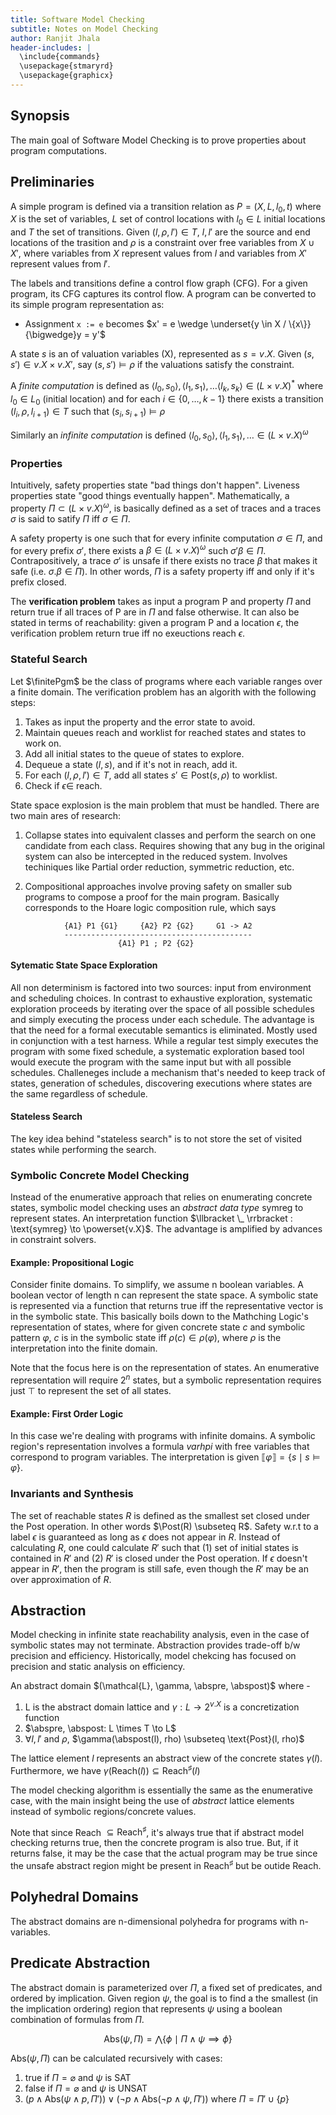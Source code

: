 ```yaml
---
title: Software Model Checking
subtitle: Notes on Model Checking
author: Ranjit Jhala
header-includes: |
  \include{commands}
  \usepackage{stmaryrd}
  \usepackage{graphicx}
---
```


Synopsis
--------

The main goal of Software Model Checking is to
prove properties about program computations.


Preliminaries
-------------

A simple program is defined via a transition relation as $P = (X, L, l_0, t)$ where
$X$ is the set of variables, $L$ set of control locations with $l_0 \in L$
initial locations and $T$ the set of transitions. Given $(l, \rho, l') \in T$,
$l, l'$ are the source and end locations of the trasition and $\rho$ is a
constraint over free variables from $X \cup X'$, where variables from $X$
represent values from $l$ and variables from $X'$ represent values from $l'$.

The labels and transitions define a control flow graph (CFG).
For a given program, its CFG captures its control flow.
A program can be converted to its simple program representation as:

 - Assignment `x := e` becomes $x' = e \wedge \underset{y \in X / \{x\}}{\bigwedge}y =
   y'$

A state $s$ is an of valuation variables (X), represented as $s = v.X$.
Given $(s, s') \in v.X \times v.X'$, say $(s, s') \vDash \rho$ if the
valuations satisfy the constraint.

A *finite computation* is defined as $\langle l_0, s_0\rangle, \langle l_1, s_1
\rangle, \dots \langle l_k, s_k \rangle \in (L \times v.X)^{*}$ where
$l_0 \in L_0$ (initial location)
and for each $i \in \{0, \dots, k-1\}$  there exists a
transition $(l_i, \rho, l_{i+1}) \in T$ such that $(s_i, s_{i+1}) \vDash \rho$

Similarly an *infinite computation* is defined $\langle l_0, s_0\rangle, \langle l_1, s_1
\rangle, \dots  \in (L \times v.X)^{\omega}$


### Properties

Intuitively, safety properties state "bad things don't happen".
Liveness properties state "good things eventually happen".
Mathematically, a property $\Pi \subset (L \times v.X)^{\omega}$,
is basically defined as a set of traces and a traces $\sigma$
is said to satify $\Pi$ iff $\sigma \in \Pi$.

A safety property is one such that for every infinite computation
$\sigma \in \Pi$, and for every prefix $\sigma'$, there exists
a $\beta \in (L \times v.X)^{\omega}$ such $\sigma' \beta \in \Pi$.
Contrapositively, a trace $\sigma'$ is unsafe if there exists no trace $\beta$
that makes it safe (i.e. $\sigma . \beta \in \Pi$).
In other words, $\Pi$ is a safety property iff and only if it's prefix
closed.

The **verification problem** takes as input a program P and property $\Pi$
and return true if all traces of P are in $\Pi$ and false otherwise.
It can also be stated in terms of reachability: given a program P and
a location $\epsilon$, the verification problem return true iff
no exeuctions reach $\epsilon$.

### Stateful Search

Let $\finitePgm$ be the class of programs where each variable
ranges over a finite domain. The verification problem has
an algorith with the following steps:

1. Takes as input the property and the error state to avoid.
2. Maintain queues reach and worklist for reached states and
   states to work on.
2. Add all initial states to the queue of states to explore.
3. Dequeue a state $(l, s)$, and if it's not in reach, add it.
4. For each $(l, \rho, l') \in T$, add all states $s' \in \text{Post}(s, \rho)$
   to worklist.
5. Check if $\epsilon \in$ reach.

State space explosion is the main problem that must be handled.
There are two main ares of research:

1. Collapse states into equivalent classes and perform the search
   on one candidate from each class. Requires showing that
   any bug in the original system can also be intercepted in the
   reduced system. Involves techiniques like Partial order reduction,
   symmetric reduction, etc.

2. Compositional approaches involve proving safety on smaller sub
   programs to compose a proof for the main program. Basically
   corresponds to the Hoare logic composition rule, which says

```
            {A1} P1 {G1}     {A2} P2 {G2}     G1 -> A2
            ------------------------------------------
                        {A1} P1 ; P2 {G2}
```


#### Sytematic State Space Exploration

All non determinism is factored into two sources: input from environment
and scheduling choices. In contrast to exhaustive exploration, systematic
exploration proceeds by iterating over the space of all possible schedules
and simply executing the process under each schedule. The advantage is
that the need for a formal executable semantics is eliminated.
Mostly used in conjunction with a test harness. While a regular test
simply executes the program with some fixed schedule, a systematic
exploration based tool would execute the program with the same input
but with all possible schedules. Challeneges include a mechanism
that's needed to keep track of states, generation of schedules,
discovering executions where states are the same regardless of schedule.

#### Stateless Search

The key idea behind "stateless search" is to
not store the set of visited states while performing the search.


### Symbolic Concrete Model Checking

Instead of the enumerative approach that relies on
enumerating concrete states, symbolic model checking
uses an *abstract data type* symreg to represent states.
An interpretation function $\llbracket \_ \rrbracket : \text{symreg} \to
\powerset{v.X}$. The advantage is amplified by advances in constraint solvers.



#### Example: Propositional Logic

Consider finite domains. To simplify, we assume n boolean variables.
A boolean vector of length n can represent the state space.
A symbolic state is represented via a function that
returns true iff the representative vector is in the
symbolic state. This basically boils down to the Mathching Logic's representation
of states, where for given concrete state $c$ and symbolic pattern
$\varphi$, $c$ is in the symbolic state iff $\rho(c) \in \rho(\varphi)$,
where $\rho$ is the interpretation into the finite domain.

Note that the focus here is on the representation of states. An enumerative
representation will require $2^n$ states, but a symbolic representation
requires just $\top$ to represent the set of all states.

#### Example: First Order Logic

In this case we're dealing with programs with infinite domains.
A symbolic region's representation involves a formula $varhpi$ with free variables
that correspond to program variables. The interpretation is given $\llbracket
\varphi \rrbracket = \{s \mid  s \vDash \varphi \}$.

### Invariants and Synthesis

The set of reachable states $R$ is defined as the smallest set closed under the
Post operation. In other words $\Post(R) \subseteq R$. Safety w.r.t to a label
$\epsilon$ is guaranteed as long as $\epsilon$ does not appear in $R$.
Instead of calculating $R$, one could calculate $R'$ such that (1) set of
initial states is contained in $R'$ and (2) $R'$ is closed under the Post
operation. If $\epsilon$ doesn't appear in $R'$, then the program is still
safe, even though the $R'$ may be an over approximation of $R$.


## Abstraction

Model checking in infinite state reachability analysis, even
in the case of symbolic states may not terminate.
Abstraction provides trade-off b/w precision
and efficiency. Historically, model chekcing has focused
on precision and static analysis on efficiency.

An abstract domain $(\mathcal{L}, \gamma, \abspre, \abspost)$
where -

 1. L is the abstract domain lattice and $\gamma : L \to 2^{v.X}$ is a concretization function
 2. $\abspre, \abspost: L \times T \to L$
 3. $\forall l, l'$ and $\rho$, $\gamma(\abspost(l), rho) \subseteq \text{Post}(l, rho)$

The lattice element $l$ represents an abstract view of the
concrete states $\gamma(l)$. Furthermore, we have
$\gamma(\text{Reach}(l)) \subseteq \text{Reach}^{\sharp}(l)$

The model checking algorithm is essentially the same as the
enumerative case, with the
main insight being the use of *abstract* lattice elements instead
of symbolic regions/concrete values.

Note that since Reach $\subseteq \text{Reach}^{\sharp}$,
it's always true that if abstract model checking
returns true, then the concrete program is also true.
But, if it returns false, it may be the case that the
actual program may be true since the unsafe
abstract region might be present in $\text{Reach}^{\sharp}$
but be outide Reach.


## Polyhedral Domains

The abstract domains are n-dimensional polyhedra
for programs with n-variables.


## Predicate Abstraction

The abstract domain is parameterized over
$\Pi$, a fixed set of predicates, and ordered
by implication. Given region $\psi$, the goal is to find a
the smallest (in the implication ordering) region
that represents $\psi$ using a boolean combination of
formulas from $\Pi$.

$$ \text{Abs}(\psi, \Pi) = \bigwedge\{\phi \mid \Pi \wedge \psi \implies \phi \}$$

$\text{Abs}(\psi, \Pi)$ can be calculated recursively with cases:

 1. true if $\Pi = \varnothing$ and $\psi$ is SAT
 2. false if $\Pi = \varnothing$ and $\psi$ is UNSAT
 3. $(p \wedge \text{Abs}(\psi \wedge p, \Pi')) \vee
     (\neg p \wedge \text{Abs}(\neg p \wedge \psi, \Pi'))$ where $\Pi = \Pi'
     \cup \{p\}$


